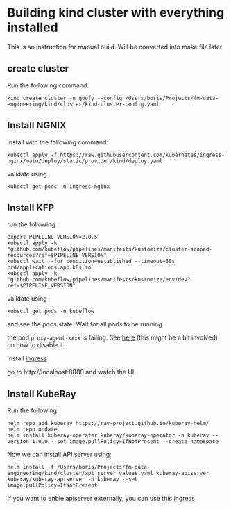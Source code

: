# Building kind cluster with everything installed

This is an instruction for manual build. Will be converted into make file later

## create cluster

Run the following command:

```shell
kind create cluster -n goofy --config /Users/boris/Projects/fm-data-engineering/kind/cluster/kind-cluster-config.yaml
```

## Install NGNIX

Install with the following command:

```shell
kubectl apply -f https://raw.githubusercontent.com/kubernetes/ingress-nginx/main/deploy/static/provider/kind/deploy.yaml
```

validate using

```shell
kubectl get pods -n ingress-nginx
```

## Install KFP

run the following:

```shell
export PIPELINE_VERSION=2.0.5
kubectl apply -k "github.com/kubeflow/pipelines/manifests/kustomize/cluster-scoped-resources?ref=$PIPELINE_VERSION"
kubectl wait --for condition=established --timeout=60s crd/applications.app.k8s.io
kubectl apply -k "github.com/kubeflow/pipelines/manifests/kustomize/env/dev?ref=$PIPELINE_VERSION"
```

validate using
```shell
kubectl get pods -n kubeflow
```

and see the pods state. Wait for all pods to be running

the pod `proxy-agent-xxxx` is failing. See [here](https://www.kubeflow.org/docs/components/pipelines/v1/installation/standalone-deployment/#disable-the-public-endpoint) (this might be a bit involved) on how to disable it

Install [ingress](kfp_ingress.yaml)

go to http://localhost:8080 and watch the UI

## Install KubeRay

Run the following:

```shell
helm repo add kuberay https://ray-project.github.io/kuberay-helm/
helm repo update
helm install kuberay-operator kuberay/kuberay-operator -n kuberay --version 1.0.0 --set image.pullPolicy=IfNotPresent --create-namespace 
```

Now we can install API server using:

```shell
helm install -f /Users/boris/Projects/fm-data-engineering/kind/cluster/api_server_values.yaml kuberay-apiserver kuberay/kuberay-apiserver -n kuberay --set image.pullPolicy=IfNotPresent 
```

If you want to enble apiserver externally, you can use this [ingress](apiserver_ingress.yaml)
